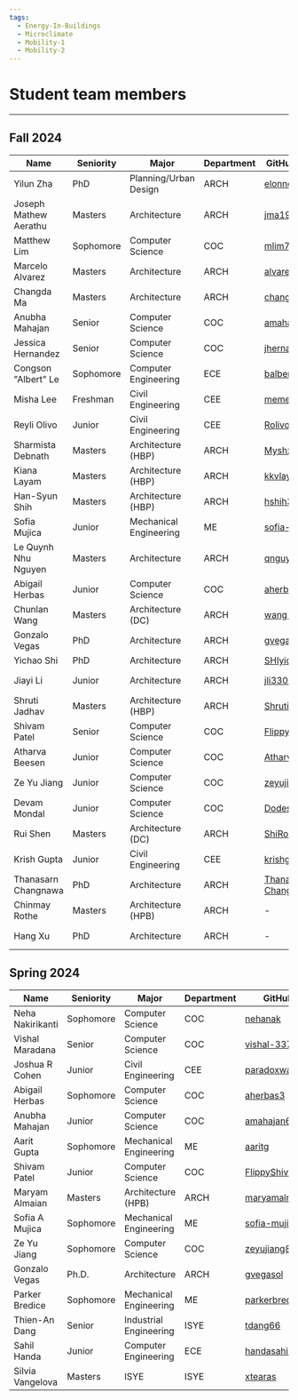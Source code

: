 ```yaml
---
tags:
  - Energy-In-Buildings
  - Microclimate
  - Mobility-1
  - Mobility-2
---
```


# Student team members

---

## Fall 2024



| Name                  | Seniority | Major                  | Department | GitHub Handle                                                 | Topic Area              |
| --------------------- | --------- | ---------------------- | ---------- | ------------------------------------------------------------- | ----------------------- |
| Yilun Zha             | PhD       | Planning/Urban Design  | ARCH       | [elonncha](https://github.com/elonncha)                       | Mobility-PEI            |
| Joseph Mathew Aerathu | Masters   | Architecture           | ARCH       | [jma1999](https://github.com/jma1999)                         | Energy-In-Buildings-Com |
| Matthew Lim           | Sophomore | Computer Science       | COC        | [mlim70](https://github.com/mlim70)                           | MPONC                   |
| Marcelo Alvarez       | Masters   | Architecture           | ARCH       | [alvarezdmarch](https://github.com/alvarezdmarch)             | Microclimate-UMCF       |
| Changda Ma            | Masters   | Architecture           | ARCH       | [changdama](https://github.com/changdama)                     | Neuroarchitecture       |
| Anubha Mahajan        | Senior    | Computer Science       | COC        | [amahajan68](https://github.com/amahajan68)                   | Energy-In-Buildings-Com |
| Jessica Hernandez     | Senior    | Computer Science       | COC        | [jhernandez312](https://github.com/jhernandez312)             | Energy-In-Buildings-Com |
| Congson "Albert" Le   | Sophomore | Computer Engineering   | ECE        | [balbertle](https://github.com/balbertle)                     | Mobility-PEI            |
| Misha Lee             | Freshman  | Civil Engineering      | CEE        | [memesha](https://github.com/memesha)                         | Neuroarchitecture       |
| Reyli Olivo           | Junior    | Civil Engineering      | CEE        | [Rolivo05](https://github.com/Rolivo05)                       | MPONC                   |
| Sharmista Debnath     | Masters   | Architecture (HBP)     | ARCH       | [Myshx](https://github.com/Myshx)                             | Energy-In-Buildings-Res |
| Kiana Layam           | Masters   | Architecture (HBP)     | ARCH       | [kkvlayam](https://github.com/kkvlayam)                       | Energy-In-Buildings-Res |
| Han-Syun Shih         | Masters   | Architecture (HBP)     | ARCH       | [hshih38](https://github.com/hshih38)                         | Energy-In-Buildings-Com |
| Sofia Mujica          | Junior    | Mechanical Engineering | ME         | [sofia-mujica](https://github.com/sofia-mujica)               | Microclimate-UWG        |
| Le Quynh Nhu Nguyen   | Masters   | Architecture           | ARCH       | [qnguyen322](https://github.com/qnguyen322)                   | Neuroarchitecture       |
| Abigail Herbas        | Junior    | Computer Science       | COC        | [aherbas3](https://github.com/aherbas3)                       | Microclimate-UWG        |
| Chunlan Wang          | Masters   | Architecture (DC)      | ARCH       | [wang-123-xi](https://github.com/wang-123-xi)                 | Mobility-PEI            |
| Gonzalo Vegas         | PhD       | Architecture           | ARCH       | [gvegasol](https://github.com/gvegasol)                       | Microclimate-UMCF       |
| Yichao Shi            | PhD       | Architecture           | ARCH       | [SHIyichao98](https://github.com/SHIyichao98)                 | Mobility-PEI            |
| Jiayi Li              | Junior    | Architecture           | ARCH       | [jli3307](https://github.com/jli3307)                         | Energy-In-Buildings-Res |
| Shruti Jadhav         | Masters   | Architecture (HBP)     | ARCH       | [ShrutiJadhav27](https://github.com/ShrutiJadhav27)           | Microclimate-UMCF       |
| Shivam Patel          | Senior    | Computer Science       | COC        | [FlippyShivam](https://github.com/FlippyShivam)               | Energy-In-Buildings-Res |
| Atharva Beesen        | Junior    | Computer Science       | COC        | [AtharvaBeesen](https://github.com/AtharvaBeesen)             | Mobility-PEI            |
| Ze Yu Jiang           | Junior    | Computer Science       | COC        | [zeyujiang8800](https://github.com/zeyujiang8800)             | Microclimate-UWG        |
| Devam Mondal          | Junior    | Computer Science       | COC        | [Dodesimo](https://github.com/Dodesimo)                       | MPONC                   |
| Rui Shen              | Masters   | Architecture (DC)      | ARCH       | [ShiRo-25](https://github.com/ShiRo-25)                       | Microclimate-UMCF       |
| Krish Gupta           | Junior    | Civil Engineering      | CEE        | [krishgupta-CE](https://github.com/krishgupta-CE)             | Microclimate-UWG        |
| Thanasarn Changnawa   | PhD       | Architecture           | ARCH       | [Thanasarn-Changnawa](https://github.com/Thanasarn-Changnawa) | Microclimate-UWG        |
| Chinmay Rothe         | Masters   | Architecture (HPB)     | ARCH       | -                                                             | Microclimate-UMCF       |
| Hang Xu               | PhD       | Architecture           | ARCH       | -                                                             | Energy-In-Buildings     |




## Spring 2024

| Name             | Seniority | Major                  | Department | GitHub                                            | Topic Area          |
| ---------------- | --------- | ---------------------- | ---------- | ------------------------------------------------- | ------------------- |
| Neha Nakirikanti | Sophomore | Computer Science       | COC        | [nehanak](https://github.com/nehanak)             | Mobility-1          |
| Vishal Maradana  | Senior    | Computer Science       | COC        | [vishal-337](https://github.com/vishal-337)       | Mobility-1          |
| Joshua R Cohen   | Junior    | Civil Engineering      | CEE        | [paradoxwalk](https://github.com/paradoxwalk)     | Mobility-1          |
| Abigail Herbas   | Sophomore | Computer Science       | COC        | [aherbas3](https://github.com/aherbas3)           | [Energy-In-Buildings](/wiki/24sp-energyinbuildings) |
| Anubha Mahajan   | Junior    | Computer Science       | COC        | [amahajan68](https://github.com/amahajan68)       | Energy-In-Buildings |
| Aarit Gupta      | Sophomore | Mechanical Engineering | ME         | [aaritg](https://github.com/aaritg)               | Energy-In-Buildings |
| Shivam Patel     | Junior    | Computer Science       | COC        | [FlippyShivam](https://github.com/FlippyShivam)   | Energy-In-Buildings |
| Maryam Almaian   | Masters   | Architecture (HPB)     | ARCH       | [maryamalmaian](https://github.com/maryamalmaian) | Microclimate        |
| Sofia A Mujica   | Sophomore | Mechanical Engineering | ME         | [sofia-mujica](https://github.com/sofia-mujica)   | Microclimate        |
| Ze Yu Jiang      | Sophomore | Computer Science       | COC        | [zeyujiang8800](https://github.com/zeyujiang8800) | Microclimate        |
| Gonzalo Vegas    | Ph.D.     | Architecture           | ARCH       | [gvegasol](https://github.com/gvegasol)           | Mobility-2          |
| Parker Bredice   | Sophomore | Mechanical Engineering | ME         | [parkerbredice](https://github.com/parkerbredice) | Mobility-2          |
| Thien-An Dang    | Senior    | Industrial Engineering | ISYE       | [tdang66](https://github.com/tdang66)             | Mobility-2          |
| Sahil Handa      | Junior    | Computer Engineering   | ECE        | [handasahil](https://github.com/handasahil)       | Mobility-2          |
| Silvia Vangelova | Masters   | ISYE                   | ISYE       | [xtearas](https://github.com/xtearas)             | Advisor             |


